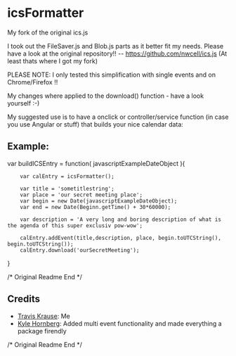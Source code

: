 icsFormatter
============

My fork of the original ics.js

I took out the FileSaver.js and Blob.js parts as it better fit my needs.
Please have a look at the original repository!! -- https://github.com/nwcell/ics.js
(At least thats where I got my fork)

PLEASE NOTE: I only tested this simplification with single events and on Chrome/Firefox !!


My changes where applied to the download() function - have a look yourself :-)

My suggested use is to have a onclick or controller/service function (in case you use Angular or stuff) that builds your nice calendar data:

Example:
---------
var buildICSEntry = function( javascriptExampleDateObject ){

    	var calEntry = icsFormatter();

    	var title = 'sometitlestring';
    	var place = 'our secret meeting place';
    	var begin = new Date(javascriptExampleDateObject);
    	var end = new Date(Beginn.getTime() + 30*60000);

    	var description = 'A very long and boring description of what is the agenda of this super exclusiv pow-wow';

		calEntry.addEvent(title,description, place, begin.toUTCString(), begin.toUTCString());
		calEntry.download('ourSecretMeeting');
 }


/* Original Readme End */

Credits
------------------
* [Travis Krause](https://github.com/nwcell): Me
* [Kyle Hornberg](https://github.com/khornberg): Added multi event functionality and made everything a package firendly

/* Original Readme End */